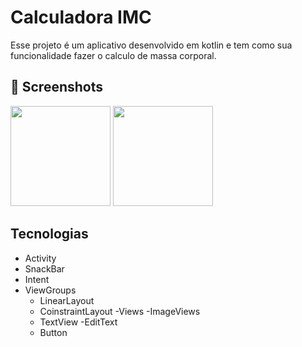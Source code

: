 # Calculadora IMC
Esse projeto é um aplicativo desenvolvido em kotlin e tem como sua funcionalidade fazer o calculo de massa corporal.

## :camera_flash: Screenshots
<!-- You can add more screenshots here if you like -->
<img src="https://github.com/user-attachments/assets/2a995180-42d6-4b1a-86e3-48342c873d93" width=160 /> <img src="https://github.com/user-attachments/assets/1be343c0-61be-4c38-88ed-96c28219f2c3" width=160 />
## Tecnologias
- Activity
- SnackBar
- Intent
- ViewGroups
  - LinearLayout
  - CoinstraintLayout
-Views
  -ImageViews
  - TextView
  -EditText
  - Button


